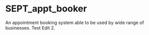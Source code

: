# SEPT_appt_booker
An appointment booking system able to be used by wide range of businesses.
Test Edit 2.
